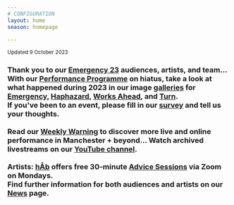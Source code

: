 ```yaml
---
# CONFIGURATION
layout: home
season: homepage

---
```

<small>Updated 9 October 2023</small>        
### Thank you to our [Emergency 23](/current/2023-emergency) audiences, artists, and team… With our [Performance Programme](/current/2023) on hiatus, take a look at what happened during 2023 in our image [galleries](/galleries) for [Emergency](/galleries/2023-emergency), [Haphazard](/galleries/2023-haphazard), [Works Ahead](/galleries/2023-worksahead), and [Turn](/galleries/2023-turn).<br>If you've been to an event, please fill in our <a href="https://illuminate-data.org.uk/survey/mlklqx" target="_blank">survey</a> and tell us your thoughts.<br><br>Read our <a href="https://wordofwarning.posthaven.com" target="_blank">Weekly Warning</a> to discover more live and online performance in Manchester + beyond… Watch archived livestreams on our <a href="https://youtube.com/@warnmcr" target="_blank">YouTube channel</a>.<br><br>Artists: [hÅb](/hab) offers free 30-minute [Advice Sessions](/hab/advice) via Zoom on Mondays.<br>Find further information for both audiences and artists on our [News](/news) page.
